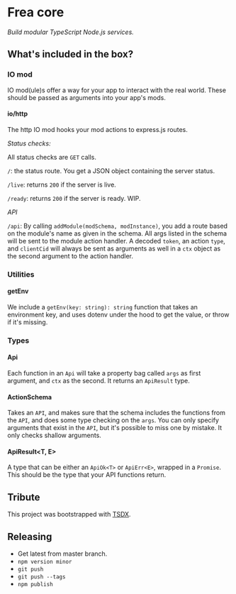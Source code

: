 # Frea core

_Build modular TypeScript Node.js services._

## What's included in the box?

### IO mod

IO mod(ule)s offer a way for your app to interact with the real world.
These should be passed as arguments into your app's mods.

#### io/http

The http IO mod hooks your mod actions to express.js routes.

*Status checks:*

All status checks are `GET` calls.

`/`: the status route. You get a JSON object containing the server status.

`/live`: returns `200` if the server is live.

`/ready`: returns `200` if the server is ready. WIP.

*API*

`/api`: By calling `addModule(modSchema, modInstance)`, you add a route based on the module's name as given in the schema. All args listed in the schema will be sent to the module action handler. A decoded `token`, an action `type`, and `clientCid` will always be sent as arguments as well in a `ctx` object as the second argument to the action handler.

### Utilities

#### getEnv

We include a `getEnv(key: string): string` function that takes an environment key, and uses dotenv under the hood to get the value, or throw if it's missing.

### Types

#### Api

Each function in an `Api` will take a property bag called `args` as first argument, and `ctx` as the second. It returns an `ApiResult` type.

#### ActionSchema<TApi extends Api>
  
Takes an `API`, and makes sure that the schema includes the functions from the `API`, and does some type checking on the `args`. You can only specify arguments that exist in the `API`, but it's possible to miss one by mistake. It only checks shallow arguments.

#### ApiResult<T, E>

A type that can be either an `ApiOk<T>` or `ApiErr<E>`, wrapped in a `Promise`. This should be the type that your API functions return.

####

## Tribute
This project was bootstrapped with [TSDX](https://github.com/jaredpalmer/tsdx).

## Releasing

* Get latest from master branch.
* `npm version minor`
* `git push`
* `git push --tags`
* `npm publish`

